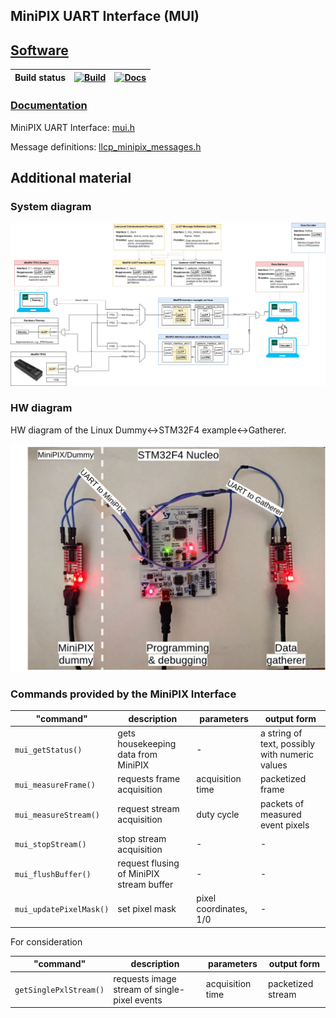 ## MiniPIX UART Interface (MUI)

## [Software](https://github.com/klaxalk/tpx_lunar_lander/tree/master/software)

| Build status | [![Build](https://github.com/klaxalk/minipix_uart_interface/workflows/Build/badge.svg)](https://github.com/klaxalk/minipix_uart_interface/actions) | [![Docs](https://github.com/klaxalk/minipix_uart_interface/workflows/Docs/badge.svg)](https://github.com/klaxalk/minipix_uart_interface/actions) |
|--------------|----------------------------------------------------------------------------------------------------------------------------------------------------|--------------------------------------------------------------------------------------------------------------------------------------------------|

### [Documentation](https://klaxalk.github.io/minipix_uart_interface/)

MiniPIX UART Interface: [mui.h](https://klaxalk.github.io/minipix_uart_interface/mui_2include_2mui_8h.html)

Message definitions: [llcp_minipix_messages.h](https://klaxalk.github.io/minipix_uart_interface/mui_2include_2llcp_2llcp__minipix__messages_8h.html)

## Additional material

### System diagram

[![](./fig/diagram.png)](./fig/diagram.pdf)

### HW diagram

HW diagram of the Linux Dummy<->STM32F4 example<->Gatherer.

![](fig/hw_diagram_labels.png)

### Commands provided by the MiniPIX Interface

| "command"               | description                              | parameters             | output form                                    |
|-------------------------|------------------------------------------|------------------------|------------------------------------------------|
| `mui_getStatus()`       | gets housekeeping data from MiniPIX      | -                      | a string of text, possibly with numeric values |
| `mui_measureFrame()`    | requests frame acquisition               | acquisition time       | packetized frame                               |
| `mui_measureStream()`   | request stream acquisition               | duty cycle             | packets of measured event pixels               |
| `mui_stopStream()`      | stop stream acquisition                  | -                      | -                                              |
| `mui_flushBuffer()`     | request flusing of MiniPIX stream buffer | -                      | -                                              |
| `mui_updatePixelMask()` | set pixel mask                           | pixel coordinates, 1/0 | -                                              |


For consideration

| "command"              | description                                  | parameters       | output form       |
|------------------------|----------------------------------------------|------------------|-------------------|
| `getSinglePxlStream()` | requests image stream of single-pixel events | acquisition time | packetized stream |
